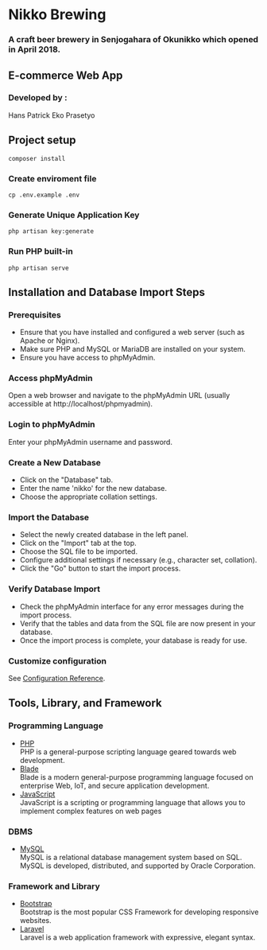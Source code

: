 # Nikko Brewing

### A craft beer brewery in Senjogahara of Okunikko which opened in April 2018. 

## E-commerce Web App

### Developed by : 
Hans Patrick Eko Prasetyo

## Project setup
```
composer install
```

### Create enviroment file
```
cp .env.example .env
```

### Generate Unique Application Key
```
php artisan key:generate
```

### Run PHP built-in
```
php artisan serve
```

## Installation and Database Import Steps

### Prerequisites
- Ensure that you have installed and configured a web server (such as Apache or Nginx).
- Make sure PHP and MySQL or MariaDB are installed on your system.
- Ensure you have access to phpMyAdmin.

### Access phpMyAdmin
Open a web browser and navigate to the phpMyAdmin URL (usually accessible at http://localhost/phpmyadmin).

### Login to phpMyAdmin
Enter your phpMyAdmin username and password.

### Create a New Database
- Click on the "Database" tab.
- Enter the name 'nikko' for the new database.
- Choose the appropriate collation settings.

### Import the Database
- Select the newly created database in the left panel.
- Click on the "Import" tab at the top.
- Choose the SQL file to be imported.
- Configure additional settings if necessary (e.g., character set, collation).
- Click the "Go" button to start the import process.

### Verify Database Import
- Check the phpMyAdmin interface for any error messages during the import process.
- Verify that the tables and data from the SQL file are now present in your database.
- Once the import process is complete, your database is ready for use.

### Customize configuration
See [Configuration Reference](https://laravel-news.com/creating-configuration-in-laravel).

## Tools, Library, and Framework

### Programming Language

- [PHP](https://www.php.net/)
  <br>
  PHP is a general-purpose scripting language geared towards web development.
- [Blade](https://github.com/blade-lang/blade)
  <br>
  Blade is a modern general-purpose programming language focused on enterprise Web, IoT, and secure application development.
- [JavaScript](https://www.w3schools.com/js/)
  <br>
  JavaScript is a scripting or programming language that allows you to implement complex features on web pages

### DBMS

- [MySQL](https://www.mysql.com/)
  <br>
  MySQL is a relational database management system based on SQL. MySQL is developed, distributed, and supported by Oracle Corporation.

### Framework and Library

- [Bootstrap](https://getbootstrap.com/)
  <br>
  Bootstrap is the most popular CSS Framework for developing responsive websites.
- [Laravel](https://laravel.com/)
  <br>
  Laravel is a web application framework with expressive, elegant syntax.
